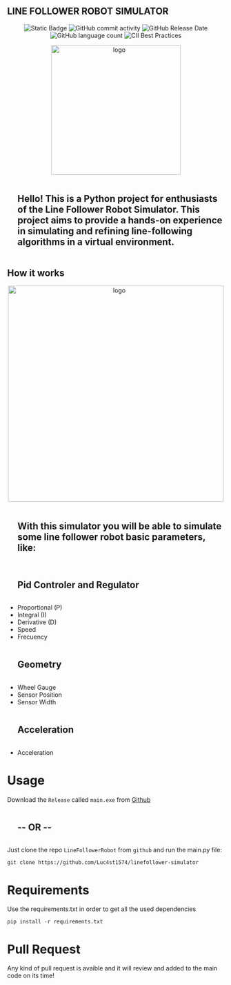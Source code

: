 ## LINE FOLLOWER ROBOT SIMULATOR

<p align="center">
  <img src="https://img.shields.io/badge/build-passed-green?logo=python" alt="Static Badge">
  <img src="https://img.shields.io/github/commit-activity/t/Luc4st1574/linefollower-simulator" alt="GitHub commit activity">
  <img src="https://img.shields.io/github/release-date/Luc4st1574/linefollower-simulator" alt="GitHub Release Date">
  <img src="https://img.shields.io/github/languages/count/Luc4st1574/linefollower-simulator" alt="GitHub language count">
  <img src="https://img.shields.io/cii/level/1?logo=python" alt="CII Best Practices">
</p>



<p align="center">
  <img src="https://github.com/Luc4st1574/linefollower-simulator/blob/main/Resources/logo.jpeg" alt="logo" width="300">
</p>

<div id="user-content-toc">
  <ul align="start">
    <summary><h2 style="display: inline-block">Hello! This is a Python project for enthusiasts of the Line Follower Robot Simulator. This project aims to provide a hands-on experience in simulating and refining line-following algorithms in a virtual environment.</h2></summary>
  </ul>
</div>


## How it works

<p align="center">
  <img src="https://github.com/Luc4st1574/LineFollowerRobot/blob/main/Resources/preview.gif" alt="logo" width="500">
</p>

<div id="user-content-toc">
  <ul align="start">
    <summary><h2 style="display: inline-block">With this simulator you will be able to simulate some line follower robot basic parameters, like:</h2></summary>
  </ul>
</div>

<div id="user-content-toc">
  <ul align="start">
    <summary><h2 style="display: inline-block">Pid Controler and Regulator</h2></summary>
  </ul>
</div>

- Proportional (P)
- Integral (I)
- Derivative (D)
- Speed
- Frecuency

<div id="user-content-toc">
  <ul align="start">
    <summary><h2 style="display: inline-block">Geometry</h2></summary>
  </ul>
</div>

- Wheel Gauge
- Sensor Position
- Sensor Width

<div id="user-content-toc">
  <ul align="start">
    <summary><h2 style="display: inline-block">Acceleration</h2></summary>
  </ul>
</div>

- Acceleration

# Usage

Download the `Release` called `main.exe` from [Github](https://github.com/Luc4st1574/LineFollowerRobot/releases)

<div id="user-content-toc">
  <ul align="start">
    <summary><h2 style="display: inline-block">-- OR --</h2></summary>
  </ul>
</div>

Just clone the repo `LineFollowerRobot` from `github` and run the main.py file:

```shell
git clone https://github.com/Luc4st1574/linefollower-simulator
```

# Requirements

Use the requirements.txt in order to get all the used dependencies

```shell
pip install -r requirements.txt
```

# Pull Request

Any kind of pull request is avaible and it will review and added to the main code on its time!

